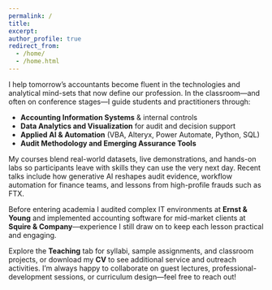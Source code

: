 ```yaml
---
permalink: /
title:
excerpt:
author_profile: true
redirect_from:
  - /home/
  - /home.html
---
```


I help tomorrow’s accountants become fluent in the technologies and analytical mind-sets that now define our profession. In the classroom—and often on conference stages—I guide students and practitioners through:

- **Accounting Information Systems** & internal controls  
- **Data Analytics and Visualization** for audit and decision support  
- **Applied AI & Automation** (VBA, Alteryx, Power Automate, Python, SQL)  
- **Audit Methodology and Emerging Assurance Tools**

My courses blend real-world datasets, live demonstrations, and hands-on labs so participants leave with skills they can use the very next day. Recent talks include how generative AI reshapes audit evidence, workflow automation for finance teams, and lessons from high-profile frauds such as FTX.

Before entering academia I audited complex IT environments at **Ernst & Young** and implemented accounting software for mid-market clients at **Squire & Company**—experience I still draw on to keep each lesson practical and engaging.

Explore the **Teaching** tab for syllabi, sample assignments, and classroom projects, or download my **CV** to see additional service and outreach activities. I’m always happy to collaborate on guest lectures, professional-development sessions, or curriculum design—feel free to reach out!